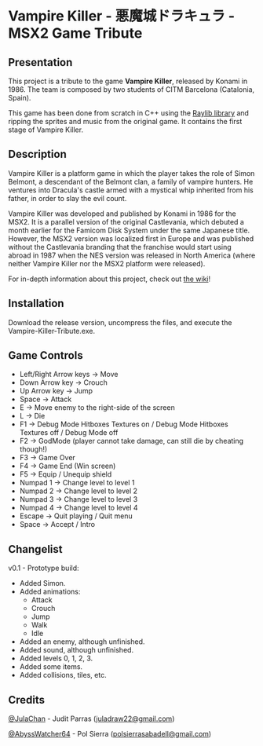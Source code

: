 # Vampire Killer - 悪魔城ドラキュラ - MSX2 Game Tribute

## Presentation
This project is a tribute to the game **Vampire Killer**, released by Konami in 1986. The team is composed by two students of CITM Barcelona (Catalonia, Spain).

This game has been done from scratch in C++ using the [Raylib library](https://www.raylib.com/) and ripping the sprites and music from the original game. It contains the first stage of Vampire Killer.

## Description
Vampire Killer is a platform game in which the player takes the role of Simon Belmont, a descendant of the Belmont clan, a family of vampire hunters. He ventures into Dracula's castle armed with a mystical whip inherited from his father, in order to slay the evil count.

Vampire Killer was developed and published by Konami in 1986 for the MSX2. It is a parallel version of the original Castlevania, which debuted a month earlier for the Famicom Disk System under the same Japanese title. However, the MSX2 version was localized first in Europe and was published without the Castlevania branding that the franchise would start using abroad in 1987 when the NES version was released in North America (where neither Vampire Killer nor the MSX2 platform were released).

For in-depth information about this project, check out [the wiki](https://github.com/AbyssWatcher64/Vampire-Killer-Tribute/wiki/1.-Home)!

## Installation
Download the release version, uncompress the files, and execute the Vampire-Killer-Tribute.exe.

## Game Controls
- Left/Right Arrow keys -> Move
- Down Arrow key -> Crouch
- Up Arrow key -> Jump
- Space -> Attack
- E -> Move enemy to the right-side of the screen
- L -> Die
- F1 -> Debug Mode Hitboxes Textures on / Debug Mode Hitboxes Textures off / Debug Mode off
- F2 -> GodMode (player cannot take damage, can still die by cheating though!)
- F3 -> Game Over
- F4 -> Game End (Win screen)
- F5 -> Equip / Unequip shield
- Numpad 1 -> Change level to level 1
- Numpad 2 -> Change level to level 2
- Numpad 3 -> Change level to level 3
- Numpad 4 -> Change level to level 4
- Escape -> Quit playing / Quit menu
- Space -> Accept / Intro

## Changelist
v0.1 - Prototype build:
- Added Simon.
- Added animations:
  - Attack
  - Crouch
  - Jump
  - Walk
  - Idle
- Added an enemy, although unfinished.
- Added sound, although unfinished.
- Added levels 0, 1, 2, 3.
- Added some items.
- Added collisions, tiles, etc.

## Credits
[@JulaChan](https://github.com/JulaChan) - Judit Parras (juladraw22@gmail.com)

[@AbyssWatcher64](https://github.com/AbyssWatcher64) - Pol Sierra (polsierrasabadell@gmail.com)

